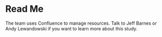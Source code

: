 # Read Me
The team uses Confluence to manage resources. Talk to Jeff Barnes or Andy Lewandowski if you want to learn more about this study. 
